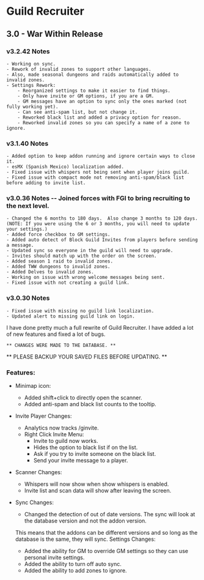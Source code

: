 # Guild Recruiter
## 3.0 - War Within Release

### v3.2.42 Notes
    - Working on sync.
    - Rework of invalid zones to support other languages.
    - Also, made seasonal dungeons and raids automatically added to invalid zones.
    - Settings Rework:
        - Reorganized settings to make it easier to find things.
        - Only have invite or GM options, if you are a GM.
        - GM messages have an option to sync only the ones marked (not fully working yet).
        - Can see anti-spam list, but not change it.
        - Reworked black list and added a privacy option for reason.
        - Reworked invalid zones so you can specify a name of a zone to ignore.
### v3.1.40 Notes
    - Added option to keep addon running and ignore certain ways to close it.
    - esMX (Spanish Mexico) localization added.
    - Fixed issue with whispers not being sent when player joins guild.
    - Fixed issue with compact mode not removing anti-spam/black list before adding to invite list.
### v3.0.36 Notes -- Joined forces with FGI to bring recruiting to the next level.
    - Changed the 6 months to 180 days.  Also change 3 months to 120 days.
    (NOTE: If you were using the 6 or 3 months, you will need to update your settings.)
    - Added force checkbox to GM settings.
    - Added auto detect of Block Guild Invites from players before sending a message.
    - Updated sync so everyone in the guild will need to upgrade.
    - Invites should match up with the order on the screen.
    - Added season 1 raid to invalid zones.
    - Added TWW dungeons to invalid zones.
    - Added Delves to invalid zones.
    - Working on issue with wrong welcome messages being sent.
    - Fixed issue with not creating a guild link.
### v3.0.30 Notes
    - Fixed issue with missing no guild link localization.
    - Updated alert to missing guild link on login.

I have done pretty much a full rewrite of Guild Recruiter.  I have added a lot of new features and fixed a lot of bugs.

    ** CHANGES WERE MADE TO THE DATABASE. **
** PLEASE BACKUP YOUR SAVED FILES BEFORE UPDATING. **

### Features:
- Minimap icon:
    - Added shift+click to directly open the scanner.
    - Added anti-spam and black list counts to the tooltip.
- Invite Player Changes:
    - Analytics now tracks /ginvite.
    - Right Click Invite Menu:
        - Invite to guild now works.
        - Hides the option to black list if on the list.
        - Ask if you try to invite someone on the black list.
        - Send your invite message to a player.
- Scanner Changes:
    - Whispers will now show when show whispers is enabled.
    - Invite list and scan data will show after leaving the screen.
- Sync Changes:
    - Changed the detection of out of date versions.
    The sync will look at the database version and not the
    addon version.
    
    This means that the addons can be different versions and
    so long as the database is the same, they will sync.
Settings Changes:
    - Added the ability for GM to override GM settings so they
      can use personal invite settings.
    - Added the ability to turn off auto sync.
    - Added the ability to add zones to ignore.